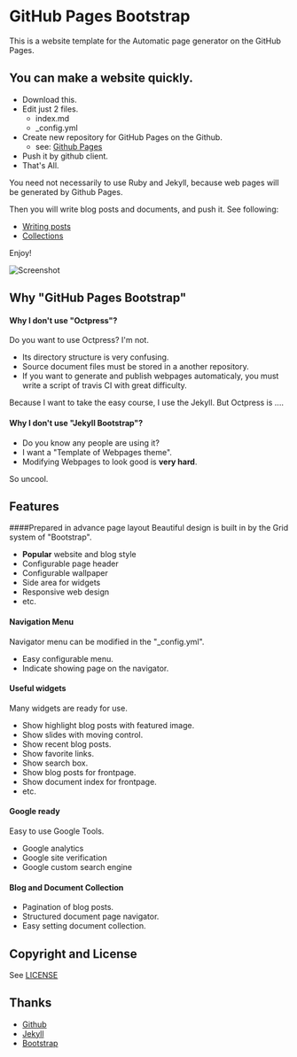 GitHub Pages Bootstrap
======================

This is a website template for the Automatic page generator on the GitHub Pages.

## You can make a website quickly.

- Download this.
- Edit just 2 files. 
  - index.md
  - _config.yml
- Create new repository for GitHub Pages on the Github.
  - see: [Github Pages](https://pages.github.com/)
- Push it by github client.
- That's All.

You need not necessarily to use Ruby and Jekyll, because web pages will be generated by Github Pages.

Then you will write blog posts and documents, and push it.
See following:

- [Writing posts](http://jekyllrb.com/docs/posts/)
- [Collections](http://jekyllrb.com/docs/collections/)

Enjoy!

![Screenshot](https://raw.githubusercontent.com/yuichiis/githubpages-bootstrap/master/img/screenshot800.jpg "Screenshot")


## Why "GitHub Pages Bootstrap"

#### Why I don't use "Octpress"?
Do you want to use Octpress? I'm not.

- Its directory structure is very confusing.
- Source document files must be stored in a another repository.
- If you want to generate and publish webpages automaticaly, you must write a script of travis CI with great difficulty.

Because I want to take the easy course, I use the Jekyll. But Octpress is ....

#### Why I don't use "Jekyll Bootstrap"?

- Do you know any people are using it?
- I want a "Template of Webpages theme".
- Modifying Webpages to look good is **very hard**.

So uncool.


## Features

####Prepared in advance page layout
Beautiful design is built in by the Grid system of "Bootstrap".

- **Popular** website and blog style
- Configurable page header
- Configurable wallpaper
- Side area for widgets
- Responsive web design
- etc.


#### Navigation Menu
Navigator menu can be modified in the "_config.yml".

- Easy configurable menu.
- Indicate showing page on the navigator.


#### Useful widgets
Many widgets are ready for use.

- Show highlight blog posts with featured image.
- Show slides with moving control.
- Show recent blog posts.
- Show favorite links.
- Show search box.
- Show blog posts for frontpage.
- Show document index for frontpage.
- etc.


#### Google ready
Easy to use Google Tools.

- Google analytics
- Google site verification
- Google custom search engine


#### Blog and Document Collection

- Pagination of blog posts.
- Structured document page navigator.
- Easy setting document collection.


## Copyright and License
See [LICENSE](LICENSE)


## Thanks

- [Github](https://github.com/)
- [Jekyll](http://jekyllrb.com/)
- [Bootstrap](http://getbootstrap.com/)
